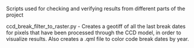 Scripts used for checking and verifying results from different parts of the project

ccd_break_filter_to_raster.py - Creates a geotiff of all the last break dates for pixels that have been processed through the CCD model, in order to visualize results. Also creates a .qml file to color code break dates by year.